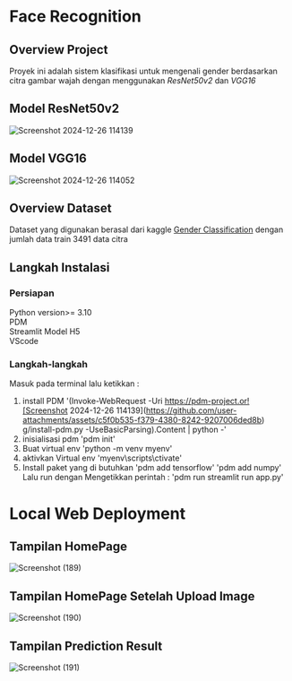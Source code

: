 # Face Recognition
## Overview Project
Proyek ini adalah sistem klasifikasi untuk mengenali gender berdasarkan citra gambar wajah dengan menggunakan _ResNet50v2_ dan _VGG16_
## Model ResNet50v2
![Screenshot 2024-12-26 114139](https://github.com/user-attachments/assets/fc0e9c6e-8ae1-4420-b7a4-3df1e2bc95d0)
## Model VGG16
![Screenshot 2024-12-26 114052](https://github.com/user-attachments/assets/01129c26-7d99-47da-ac51-3ad836d2d7ff)
## Overview Dataset
Dataset yang digunakan berasal dari kaggle [Gender Classification](https://www.kaggle.com/datasets/gpiosenka/gender-classification-from-an-image)
dengan jumlah data train 3491 data citra

## Langkah Instalasi
### Persiapan
Python version>= 3.10  
PDM  
Streamlit 
Model H5  
VScode  
### Langkah-langkah
Masuk pada terminal lalu ketikkan :  
1. install PDM
   '(Invoke-WebRequest -Uri https://pdm-project.or![Screenshot 2024-12-26 114139](https://github.com/user-attachments/assets/c5f0b535-f379-4380-8242-9207006ded8b)
g/install-pdm.py -UseBasicParsing).Content | python -'  
2. inisialisasi pdm
   'pdm init'  
3. Buat virtual env
   'python -m venv myenv'
4. aktivkan Virtual env
   'myenv\scripts\ctivate'
5. Install paket yang di butuhkan
   'pdm add tensorflow'
   'pdm add numpy'
Lalu run dengan Mengetikkan perintah :
'pdm run streamlit run app.py'

# Local Web Deployment
## Tampilan HomePage
![Screenshot (189)](https://github.com/user-attachments/assets/d03bf9fb-16d3-4e6f-aa38-c38b6ef711f8)
## Tampilan HomePage Setelah Upload Image
![Screenshot (190)](https://github.com/user-attachments/assets/ad0fdc2f-d00d-477e-ae7c-a3ace087a276)
## Tampilan Prediction Result
![Screenshot (191)](https://github.com/user-attachments/assets/08bf3d07-14d5-4d9e-b9d5-9fb4c0a02949)






